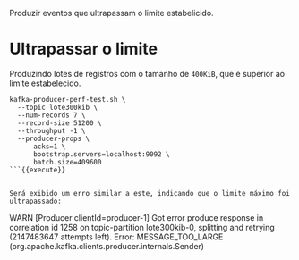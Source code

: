 Produzir eventos que ultrapassam o limite estabelicido.

# Ultrapassar o limite

Produzindo lotes de registros com o tamanho de `400KiB`, que é superior ao limite estabelecido.

```
kafka-producer-perf-test.sh \
  --topic lote300kib \
  --num-records 7 \
  --record-size 51200 \
  --throughput -1 \
  --producer-props \
      acks=1 \
      bootstrap.servers=localhost:9092 \
      batch.size=409600
```{{execute}}


Será exibido um erro similar a este, indicando que o limite máximo foi ultrapassado:

```
WARN [Producer clientId=producer-1] Got error produce response in correlation id 1258 on topic-partition lote300kib-0, splitting and retrying (2147483647 attempts left). Error: MESSAGE_TOO_LARGE (org.apache.kafka.clients.producer.internals.Sender)
```